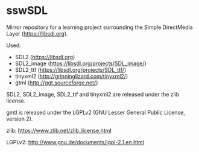 # sswSDL

Mirror repository for a learning project surrounding the Simple DirectMedia Layer (https://libsdl.org).

Used:

* SDL2 (https://libsdl.org)
* SDL2_image (https://libsdl.org/projects/SDL_image/)
* SDL2_ttf (https://libsdl.org/projects/SDL_ttf/)
* tinyxml2 (http://grinninglizard.com/tinyxml2/)
* gtml (http://ggt.sourceforge.net/)

SDL2, SDL2_image, SDL2_ttf and tinyxml2 are released under the zlib license.

gmtl is released under the LGPLv2 (GNU Lesser General Public License, version 2).


zlib: https://www.zlib.net/zlib_license.html

LGPLv2: http://www.gnu.de/documents/lgpl-2.1.en.html
